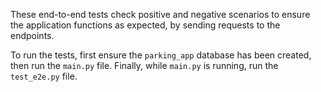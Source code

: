 These end-to-end tests check positive and negative scenarios to ensure the application functions as expected, by sending requests to the endpoints.

To run the tests, first ensure the `parking_app` database has been created, then run the `main.py` file. Finally, while `main.py` is running, run the `test_e2e.py` file.